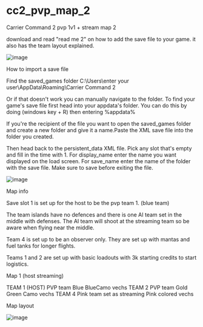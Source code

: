 # cc2_pvp_map_2
Carrier Command 2 pvp 1v1 + stream map 2


download and read "read me 2" on how to add the save file to your game. it also has the team layout explained.

![image](https://user-images.githubusercontent.com/3588943/129530322-a8d89e43-100b-413a-b0df-1ded6ed679ec.png)


How to import a save file

Find the saved_games folder
C:\Users\enter your user\AppData\Roaming\Carrier Command 2

Or if that doesn't work you can manually navigate to the folder. To find your game's save file first head into your appdata's folder. You can do this by doing (windows key + R) then entering %appdata%


If you're the recipient of the file you want to open the saved_games folder and create a new folder and give it a name.Paste the XML save file into the folder you created.

Then head back to the persistent_data XML file. Pick any slot that's empty and fill in the time with 1. For display_name enter the name you want displayed on the load screen. For save_name enter the name of the folder with the save file. Make sure to save before exiting the file.




![image](https://user-images.githubusercontent.com/3588943/129530394-b6c0e1c5-d2a6-413d-99cd-58324b7d5640.png)





Map info

Save slot 1 is set up for the host to be the pvp team 1. (blue team)

The team islands have no defences and there is one AI team set in the middle with defenses.
	The AI team will shoot at the streaming team so be aware when flying near the middle.

Team 4 is set up to be an observer only. They are set up with mantas and fuel tanks for longer flights.

Teams 1 and 2 are set up with basic loadouts with 3k starting credits to start logistics.


Map 1 (host streaming)

TEAM 1 (HOST)
PVP team Blue
BlueCamo vechs
TEAM 2
PVP team Gold
Green Camo vechs
TEAM 4
Pink team set as streaming 
Pink colored vechs

Map layout


![image](https://user-images.githubusercontent.com/3588943/129600040-018bfcf6-738f-4947-a66b-03c428386417.png)

